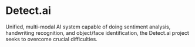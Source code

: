 # Detect.ai
Unified, multi-modal AI system capable of doing sentiment analysis, handwriting recognition, and object/face identification, the Detect.ai project seeks to overcome crucial difficulties. 
